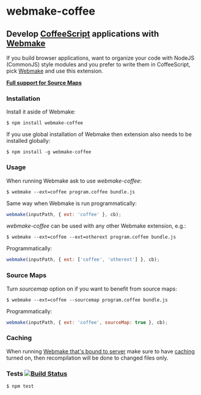 # webmake-coffee

## Develop [CoffeeScript](http://coffeescript.org/) applications with [Webmake](https://github.com/medikoo/modules-webmake)

If you build browser applications, want to organize your code with NodeJS (CommonJS) style modules and you prefer to write them in CoffeeScript, pick [Webmake](https://github.com/medikoo/modules-webmake) and use this extension.

__[Full support for Source Maps](#source-maps)__

### Installation

Install it aside of Webmake:

    $ npm install webmake-coffee

If you use global installation of Webmake then extension also needs to be installed globally:

    $ npm install -g webmake-coffee


### Usage

When running Webmake ask to use _webmake-coffee_:

    $ webmake --ext=coffee program.coffee bundle.js

Same way when Webmake is run programmatically:

```javascript
webmake(inputPath, { ext: 'coffee' }, cb);
```

_webmake-coffee_ can be used with any other Webmake extension, e.g.:

    $ webmake --ext=coffee --ext=otherext program.coffee bundle.js

Programmatically:

```javascript
webmake(inputPath, { ext: ['coffee', 'otherext'] }, cb);
```

### Source Maps

Turn _sourcemap_ option on if you want to benefit from source maps:

    $ webmake --ext=coffee --sourcemap program.coffee bundle.js

Programmatically:

```javascript
webmake(inputPath, { ext: 'coffee', sourceMap: true }, cb);
```

### Caching

When running [Webmake that's bound to server](https://github.com/medikoo/modules-webmake#development-with-webmake) make sure to have [caching](https://github.com/medikoo/modules-webmake#cache-boolean-programmatical-usage-only) turned on, then recompilation will be done to changed files only.

### Tests [![Build Status](https://api.travis-ci.org/medikoo/webmake-coffee.png?branch=master)](https://travis-ci.org/medikoo/webmake-coffee)

    $ npm test
